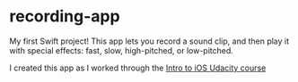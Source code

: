 recording-app
=============

My first Swift project!  This app lets you record a sound clip, and then play it with special effects: fast, slow, high-pitched, or low-pitched.

I created this app as I worked through the [Intro to iOS Udacity course](https://www.udacity.com/course/ud585)

